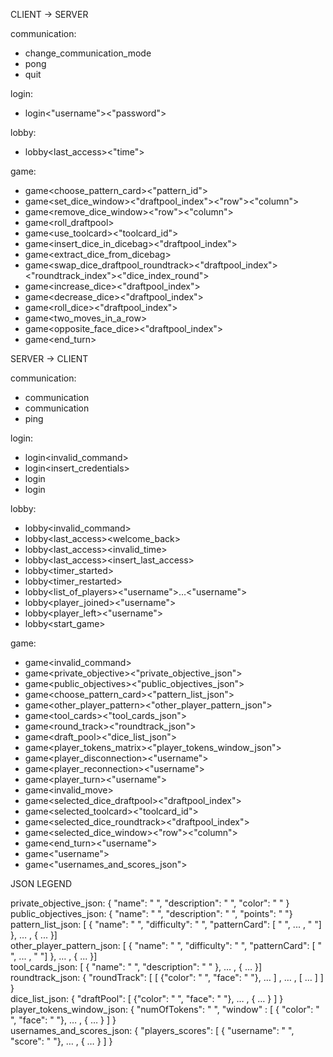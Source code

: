 CLIENT -> SERVER  
  
communication:  
 * change_communication_mode  
 * pong  
 * quit  
  
login:  
 * login<"username"><"password">  
  
lobby:  
 * lobby<last_access><"time">  
  
game:  
 * game<start><choose_pattern_card><"pattern_id">  
 * game<move><set_dice_window><"draftpool_index"><"row"><"column">  
 * game<move><remove_dice_window><"row"><"column">  
 * game<move><roll_draftpool>  
 * game<move><use_toolcard><"toolcard_id">  
 * game<move><toolcard><insert_dice_in_dicebag><"draftpool_index">  
 * game<move><toolcard><extract_dice_from_dicebag>  
 * game<move><toolcard><swap_dice_draftpool_roundtrack><"draftpool_index"><"roundtrack_index"><"dice_index_round">  
 * game<move><toolcard><increase_dice><"draftpool_index">  
 * game<move><toolcard><decrease_dice><"draftpool_index">  
 * game<move><toolcard><roll_dice><"draftpool_index">  
 * game<move><toolcard><two_moves_in_a_row>  
 * game<move><toolcard><opposite_face_dice><"draftpool_index">  
 * game<end_turn>  


SERVER -> CLIENT  
  
communication:  
 * communication<socket>  
 * communication<rmi>  
 * ping  
  
login:  
 * login<invalid_command>  
 * login<insert_credentials>  
 * login<success>  
 * login<failed>  
  
lobby:
 * lobby<invalid_command>  
 * lobby<last_access><welcome_back>  
 * lobby<last_access><invalid_time>  
 * lobby<last_access><insert_last_access>  
 * lobby<timer><timer_started>  
 * lobby<timer><timer_restarted>  
 * lobby<list_of_players><"username">…<"username">  
 * lobby<player_joined><"username">  
 * lobby<player_left><"username">  
 * lobby<start_game>  
  
game:  
 * game<invalid_command>  
 * game<start><private_objective><"private_objective_json">  
 * game<start><public_objectives><"public_objectives_json">  
 * game<start><choose_pattern_card><"pattern_list_json">  
 * game<start><other_player_pattern><"other_player_pattern_json">  
 * game<start><tool_cards><"tool_cards_json">  
 * game<round_track><"roundtrack_json">  
 * game<draft_pool><"dice_list_json">  
 * game<player_tokens_matrix><"player_tokens_window_json">  
 * game<player_disconnection><"username">  
 * game<player_reconnection><"username">  
 * game<player_turn><"username">  
 * game<invalid_move>  
 * game<move><selected_dice_draftpool><"draftpool_index">  
 * game<move><selected_toolcard><"toolcard_id">
 * game<move><selected_dice_roundtrack><"draftpool_index">  
 * game<move><selected_dice_window><"row"><"column">  
 * game<end_turn><"username">  
 * game<endgame><winner><"username">  
 * game<endgame><scores><"usernames_and_scores_json">  


JSON LEGEND  
  
private_objective_json: { "name": " ", "description": " ", "color": " " }  
public_objectives_json: { "name": " ", "description": " ", "points": " "}  
pattern_list_json: [ { "name": " ", "difficulty": " ", "patternCard": [ " ", ... , " "] }, … , { ... }]  
other_player_pattern_json: [ { "name": " ", "difficulty": " ", "patternCard": [ " ", ... , " "] }, … , { ... }]  
tool_cards_json: [ { "name": " ", "description": " " }, … , { … }]	  
roundtrack_json: { "roundTrack": [ [ {"color": " ", "face": " "}, … ] , … , [ … ] ] }  
dice_list_json: { "draftPool": [ {"color": " ", "face": " "}, … , { … } ] }  
player_tokens_window_json: { "numOfTokens": " ",  "window" : [ { "color": " ", "face": " "}, … , { … } ] }	  
usernames_and_scores_json: { "players_scores": [ { "username": " ", "score": " "}, … , { … } ] }  
